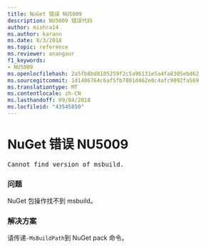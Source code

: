 ```yaml
---
title: NuGet 错误 NU5009
description: NU5009 错误代码
author: mishra14
ms.author: karann
ms.date: 8/3/2018
ms.topic: reference
ms.reviewer: anangaur
f1_keywords:
- NU5009
ms.openlocfilehash: 2a5fb8bd8105259f2c5a96131e5a4fa8305ebd62
ms.sourcegitcommit: 1d1406764c6af5fb7801d462e0c4afc9092fa569
ms.translationtype: MT
ms.contentlocale: zh-CN
ms.lasthandoff: 09/04/2018
ms.locfileid: "43545850"
---
```

# <a name="nuget-error-nu5009"></a>NuGet 错误 NU5009
<pre>Cannot find version of msbuild.</pre>

### <a name="issue"></a>问题

NuGet 包操作找不到 msbuild。


### <a name="solution"></a>解决方案

请传递`-MsBuildPath`到 NuGet pack 命令。

